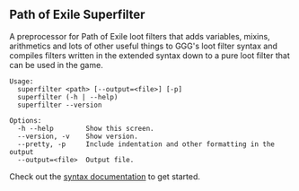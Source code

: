 Path of Exile Superfilter
----------

A preprocessor for Path of Exile loot filters that adds variables, mixins, arithmetics and lots
of other useful things to GGG's loot filter syntax and compiles filters
written in the extended syntax down to a pure loot filter that can be used
in the game.

```
Usage:
  superfilter <path> [--output=<file>] [-p]
  superfilter (-h | --help)
  superfilter --version

Options:
  -h --help        Show this screen.
  --version, -v    Show version.
  --pretty, -p     Include indentation and other formatting in the output
  --output=<file>  Output file.
```

Check out the [syntax documentation](doc/syntax.md) to get started.
